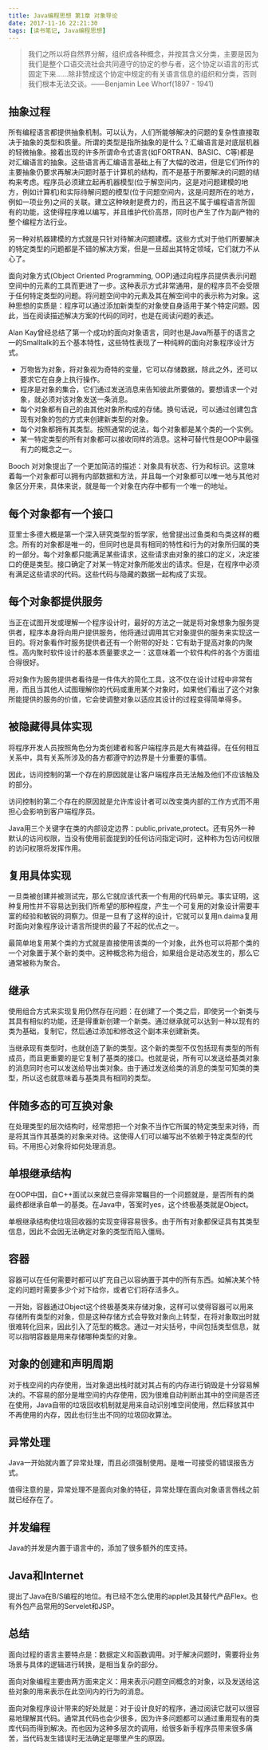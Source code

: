 ```yaml
---
title: Java编程思想 第1章 对象导论
date: 2017-11-16 22:21:30
tags: [读书笔记, Java编程思想]
---
```

> 我们之所以将自然界分解，组织成各种概念，并按其含义分类，主要是因为我们是整个口语交流社会共同遵守的协定的参与者，这个协定以语言的形式固定下来......除非赞成这个协定中规定的有关语言信息的组织和分类，否则我们根本无法交谈。——Benjamin Lee Whorf(1897 - 1941)
<!--more-->

## 抽象过程

所有编程语言都提供抽象机制。可以认为，人们所能够解决的问题的复杂性直接取决于抽象的类型和质量。所谓的类型是指所抽象的是什么？汇编语言是对底层机器的轻微抽象。接着出现的许多所谓命令式语言(如FORTRAN、BASIC、C等)都是对汇编语言的抽象。这些语言再汇编语言基础上有了大幅的改进，但是它们所作的主要抽象仍要求再解决问题时基于计算机的结构，而不是基于所要解决的问题的结构来考虑。程序员必须建立起再机器模型(位于解空间内，这是对问题建模的地方，例如计算机)和实际待解问题的模型(位于问题空间内，这是问题所在的地方，例如一项业务)之间的关联。建立这种映射是费力的，而且这不属于编程语言所固有的功能，这使得程序难以编写，并且维护代价高昂，同时也产生了作为副产物的整个编程方法行业。

另一种对机器建模的方式就是只针对待解决问题建模。这些方式对于他们所要解决的特定类型的问题都是不错的解决方案，但是一旦超出其特定领域，它们就力不从心了。

面向对象方式(Object Oriented Programming, OOP)通过向程序员提供表示问题空间中的元素的工具而更进了一步。这种表示方式非常通用，是的程序员不会受限于任何特定类型的问题。将问题空间中的元素及其在解空间中的表示称为对象。这种思想的实质是：程序可以通过添加新类型的对象使自身适用于某个特定问题。因此，当在阅读描述解决方案的代码的同时，也是在阅读问题的表述。

Alan Kay曾经总结了第一个成功的面向对象语言，同时也是Java所基于的语言之一的Smalltalk的五个基本特性，这些特性表现了一种纯粹的面向对象程序设计方式。

- 万物皆为对象，将对象视为奇特的变量，它可以存储数据，除此之外，还可以要求它在自身上执行操作。
- 程序是对象的集合，它们通过发送消息来告知彼此所要做的。要想请求一个对象，就必须对该对象发送一条消息。
- 每个对象都有自己的由其他对象所构成的存储。换句话说，可以通过创建包含现有对象的包的方式来创建新类型的对象。
- 每个对象都拥有其类型。按照通常的说法，每个对象都是某个类的一个实例。
- 某一特定类型的所有对象都可以接收同样的消息。这种可替代性是OOP中最强有力的概念之一。

Booch 对对象提出了一个更加简洁的描述：对象具有状态、行为和标识。这意味着每一个对象都可以拥有内部数据和方法，并且每一个对象都可以唯一地与其他对象区分开来，具体来说，就是每一个对象在内存中都有一个唯一的地址。

## 每个对象都有一个接口

亚里士多德大概是第一个深入研究类型的哲学家，他曾提出过鱼类和鸟类这样的概念。所有的对象都是唯一的，但同时也是具有相同的特性和行为的对象所归属的类的一部分。每个对象都只能满足某些请求，这些请求由对象的接口的定义，决定接口的便是类型。接口确定了对某一特定对象所能发出的请求。但是，在程序中必须有满足这些请求的代码。这些代码与隐藏的数据一起构成了实现。

## 每个对象都提供服务

当正在试图开发或理解一个程序设计时，最好的方法之一就是将对象想象为服务提供者，程序本身将向用户提供服务，他将通过调用其它对象提供的服务来实现这一目的。将对象看作时服务提供者还有一个附带的好处：它有助于提高对象的内聚性。高内聚时软件设计的基本质量要求之一：这意味着一个软件构件的各个方面组合得很好。

将对象作为服务提供者看待是一件伟大的简化工具，这不仅在设计过程中非常有用，而且当其他人试图理解你的代码或重用某个对象时，如果他们看出了这个对象所能提供的服务的价值，它会使调整对象以适应其设计的过程变得简单得多。

## 被隐藏得具体实现

将程序开发人员按照角色分为类创建者和客户端程序员是大有裨益得。在任何相互关系中，具有关系所涉及的各方都遵守的边界是十分重要的事情。

因此，访问控制的第一个存在的原因就是让客户端程序员无法触及他们不应该触及的部分。

访问控制的第二个存在的原因就是允许库设计者可以改变类内部的工作方式而不用担心会影响到客户端程序员。

Java用三个关键字在类的内部设定边界：public,private,protect。还有另外一种默认的访问权限，当没有使用前面提到的任何访问指定词时，这种称为包访问权限的访问权限将发挥作用。

## 复用具体实现

一旦类被创建并被测试完，那么它就应该代表一个有用的代码单元。事实证明，这种复用性并不容易达到我们所希望的那种程度，产生一个可复用的对象设计需要丰富的经验和敏锐的洞察力。但是一旦有了这样的设计，它就可以复用n.daima复用时面向对象程序设计语言所提供的最了不起的优点之一。

最简单地复用某个类的方式就是直接使用该类的一个对象，此外也可以将那个类的一个对象置于某个新的类中。这种概念称为组合，如果组合是动态发生的，那么它通常被称为聚合。

## 继承

使用组合方式来实现复用仍然存在问题：在创建了一个类之后，即使另一个新类与其具有相似的功能，还是得重新创建一个新类。通过继承就可以达到一种以现有的类为基础，复制它，然后通过添加和修改这个副本来创建新类。

当继承现有类型时，也就创造了新的类型。这个新的类型不仅包括现有类型的所有成员，而且更重要的是它复制了基类的接口。也就是说，所有可以发送给基类对象的消息同时也可以发送给导出类对象。由于通过发送给类的消息的类型可知类的类型，所以这也就意味着与基类具有相同的类型。

## 伴随多态的可互换对象

在处理类型的层次结构时，经常想把一个对象不当作它所属的特定类型来对待，而是将其当作其基类的对象来对待。这使得人们可以编写出不依赖于特定类型的代码。不用担心对象将如何处理消息。

## 单根继承结构

在OOP中国，自C++面试以来就已变得非常瞩目的一个问题就是，是否所有的类最终都继承自单一的基类。在Java中，答案时yes，这个终极基类就是Object。

单根继承结构使垃圾回收器的实现变得容易很多。由于所有对象都保证具有其类型信息，因此不会因无法确定对象的类型而陷入僵局。

## 容器

容器可以在任何需要时都可以扩充自己以容纳置于其中的所有东西。如解决某个特定的问题时需要多少个对下给你，或者它们将存活多久。

一开始，容器通过Object这个终极基类来存储对象，这样可以使得容器可以用来存储所有类型的对象，但是这种存储方式会导致对象向上转型，在将对象取出时就很难转化回来，因此引入了范型的概念。通过一对尖括号，中间包括类型信息，就可以指明容器是用来存储哪种类型的对象。

## 对象的创建和声明周期

对于栈空间的内存使用，当对象退出栈时就对其占有的内存进行销毁是十分容易解决的。不容易的部分是堆空间的内存使用，因为很难自动判断出其中的空间是否还在使用，Java自带的垃圾回收机制就是用来自动识别堆空间使用，然后释放其中不再使用的内存，因此也衍生出不同的垃圾回收算法。

## 异常处理

Java一开始就内置了异常处理，而且必须强制使用。是唯一可接受的错误报告方式。

值得注意的是，异常处理不是面向对象的特征，异常处理在面向对象语言唇线之前就已经存在了。

## 并发编程

Java的并发是内置于语言中的，添加了很多额外的库支持。

## Java和Internet

提出了Java在B/S编程的地位。有已经不怎么使用的applet及其替代产品Flex。也有外包产品常用的Servelet和JSP。

## 总结

面向过程的语言主要特点是：数据定义和函数调用。对于解决问题时，需要将业务场景与具体的逻辑进行转换，是相当复杂的部分。

面向对象编程主要由两方面来定义：用来表示问题空间概念的对象，以及发送给这些对象的用来表示在此空间内的行为的消息。

面向对象程序设计带来的好处就是：对于设计良好的程序，通过阅读它就可以很容易地理解其代码。通常其代码也会少很多，因为许多问题都可以通过重用现有的类库代码而得到解决。而也因为这种多层次的调用，给很多新手程序员带来很多痛苦，当代码发生错误时无法确定是哪里产生的原因。